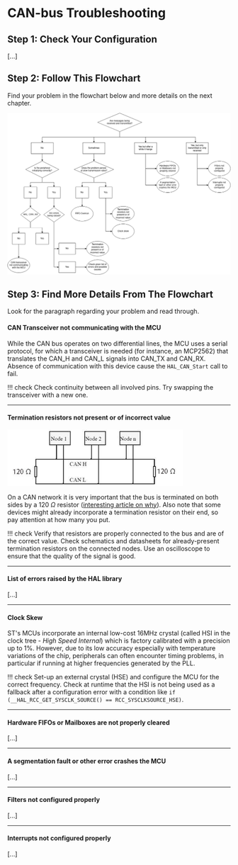 # CAN-bus Troubleshooting

## Step 1: Check Your Configuration
[...]

## Step 2: Follow This Flowchart
Find your problem in the flowchart below and more details on the next chapter.

![CAN Troubleshooting Flowchart](can-flowchart.png)

## Step 3: Find More Details From The Flowchart
Look for the paragraph regarding your problem and read through.

#### CAN Transceiver not communicating with the MCU
While the CAN bus operates on two differential lines, the MCU uses a serial protocol, for which a transceiver is needed (for instance, an MCP2562) that translates the CAN_H and CAN_L signals into CAN_TX and CAN_RX. Absence of communication with this device cause the `HAL_CAN_Start` call to fail.

!!! check
    Check continuity between all involved pins. Try swapping the transceiver with a new one.

---

#### Termination resistors not present or of incorrect value

![CAN bus layout](can-bus.png)

On a CAN network it is very important that the bus is terminated on both sides by a 120 $\Omega$ resistor ([interesting article on why](https://e2e.ti.com/blogs_/b/industrial_strength/posts/the-importance-of-termination-networks-in-can-transceivers)). Also note that some devices might already incorporate a termination resistor on their end, so pay attention at how many you put.

!!! check
    Verify that resistors are properly connected to the bus and are of the correct value. Check schematics and datasheets for already-present termination resistors on the connected nodes. Use an oscilloscope to ensure that the quality of the signal is good.

---

#### List of errors raised by the HAL library
[...]

---

#### Clock Skew
ST's MCUs incorporate an internal low-cost 16MHz crystal (called HSI in the clock tree - *High Speed Internal*) which is factory calibrated with a precision up to 1%. However, due to its low accuracy especially with temperature variations of the chip, peripherals can often encounter timing problems, in particular if running at higher frequencies generated by the PLL.

!!! check
    Set-up an external crystal (HSE) and configure the MCU for the correct frequency. Check at runtime that the HSI is not being used as a fallback after a configuration error with a condition like `if (__HAL_RCC_GET_SYSCLK_SOURCE() == RCC_SYSCLKSOURCE_HSE)`.

---

#### Hardware FIFOs or Mailboxes are not properly cleared
[...]

---

#### A segmentation fault or other error crashes the MCU
[...]

---

#### Filters not configured properly
[...]

---

#### Interrupts not configured properly
[...]
